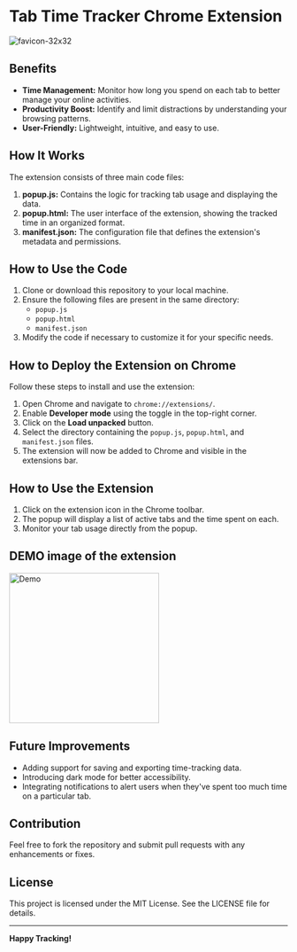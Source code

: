 # Tab Time Tracker Chrome Extension

![favicon-32x32](https://github.com/user-attachments/assets/924d6bf7-2963-4f2a-9a5f-25f18676a5bd)



## Benefits
- **Time Management:** Monitor how long you spend on each tab to better manage your online activities.
- **Productivity Boost:** Identify and limit distractions by understanding your browsing patterns.
- **User-Friendly:** Lightweight, intuitive, and easy to use.

## How It Works
The extension consists of three main code files:
1. **popup.js:** Contains the logic for tracking tab usage and displaying the data.
2. **popup.html:** The user interface of the extension, showing the tracked time in an organized format.
3. **manifest.json:** The configuration file that defines the extension's metadata and permissions.

## How to Use the Code
1. Clone or download this repository to your local machine.
2. Ensure the following files are present in the same directory:
   - `popup.js`
   - `popup.html`
   - `manifest.json`
3. Modify the code if necessary to customize it for your specific needs.

## How to Deploy the Extension on Chrome
Follow these steps to install and use the extension:

1. Open Chrome and navigate to `chrome://extensions/`.
2. Enable **Developer mode** using the toggle in the top-right corner.
3. Click on the **Load unpacked** button.
4. Select the directory containing the `popup.js`, `popup.html`, and `manifest.json` files.
5. The extension will now be added to Chrome and visible in the extensions bar.

## How to Use the Extension
1. Click on the extension icon in the Chrome toolbar.
2. The popup will display a list of active tabs and the time spent on each.
3. Monitor your tab usage directly from the popup.

## DEMO image of the extension
<img width="271" alt="Demo" src="https://github.com/user-attachments/assets/e6d4269c-bbda-408a-a956-7e8586ac5b80" />

## Future Improvements
- Adding support for saving and exporting time-tracking data.
- Introducing dark mode for better accessibility.
- Integrating notifications to alert users when they've spent too much time on a particular tab.

## Contribution
Feel free to fork the repository and submit pull requests with any enhancements or fixes.

## License
This project is licensed under the MIT License. See the LICENSE file for details.

---

**Happy Tracking!**

